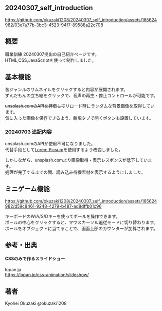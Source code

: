## 20240307_self_introduction
https://github.com/okuzaki1208/20240307_self_introduction/assets/165624982/03e7a77b-3bc3-4523-94f7-89588a22c708  

## 概要
職業訓練 20240307提出の自己紹介ページです。  
HTML,CSS,JavaScriptを使って制作しました。  

## 基本機能
各ジャンルのサムネイルをクリックすると内容が展開されます。  
ずんだもんの立ち絵をクリックで、音声の再生・停止コントロールが可能です。  
  
~~unsplash.comのAPIを拝借して~~リロード時にランダムな背景画像を取得しています。  
気に入った画像を保存できるよう、新規タブで開くボタンも設置しています。

### 20240703 追記内容
unsplash.comのAPIが使用不可になりました。  
代替手段として[Lorem Picsum](https://picsum.photos/)を使用するよう改変しました。  

しかしながら、unsplash.comより画像取得・表示レスポンスが低下しています。  
処理が完了するまでの間、読み込み待機素材を表示するようにしました。  

## ミニゲーム機能
https://github.com/okuzaki1208/20240307_self_introduction/assets/165624982/d59c8461-9248-4279-b487-ad8dffb01c96

キーボードのW/A/S/Dキーを使ってボールを操作できます。  
ボールの中心をクリックすると、マウスカーソル追従モードに切り替わります。  
ボールをオブジェクトに当てることで、画面上部のカウンターが加算されます。  

## 参考・出典
#### CSSのみで作るスライドショー
lopan.jp  
https://lopan.jp/css-animation/slideshow/
  
## 著者
Kyohei Okuzaki @okuzaki1208
